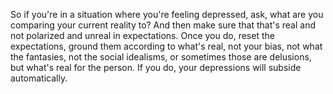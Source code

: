  So if you're in a situation where you're feeling depressed, ask, what are you comparing your current reality to? And then make sure that that's real and not polarized and unreal in expectations. Once you do, reset the expectations, ground them according to what's real, not your bias, not what the fantasies, not the social idealisms, or sometimes those are delusions, but what's real for the person. If you do, your depressions will subside automatically.